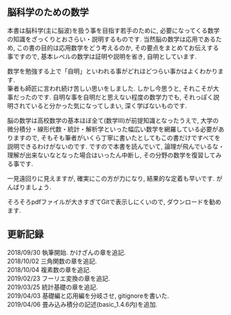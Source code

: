 ## 脳科学のための数学
本書は脳科学(主に脳波)を扱う事を目指す若手のために, 必要になってくる数学の知識をざっくりとおさらい・説明するものです. 当然脳の数学は応用であるため, この書の目的は応用数学をどう考えるのか, その要点をまとめてお伝えする事ですので, 基本レベルの数学は証明や説明を省き, 自明としています.   
  
数学を勉強する上で「自明」といわれる事がどれほどつらい事かはよくわかります.   
筆者も師匠に言われ続け苦しい思いをしました. しかし今思うと, それこそが大事だったのです. 自明な事を自明だと思えない程度の数学力でも, それっぽく説明されていると分かった気になってしまい, 深く学ばないものです.  
  
脳の数学は高校数学の基本ほぼ全て(数学Ⅲ)が前提知識となったうえで, 大学の微分積分・線形代数・統計・解析学といった幅広い数学を網羅している必要がありますので, そもそも筆者がいくら丁寧に書いたとしてもこの書だけですべてを説明できるわけがないのです. ですので本書を読んでいて, 論理が飛んでいるな・理解が出来ないなとなった場合はいったん中断し, その分野の数学を復習してみる事です.  
  
一見遠回りに見えますが, 確実にこの方が力になり, 結果的な定着も早いです. がんばりましょう.  
  
そろそろpdfファイルが大きすぎてGitで表示しにくいので, ダウンロードを勧めます.  
## 更新記録
2018/09/30 執筆開始. かけざんの章を追記.  
2018/10/02 三角関数の章を追記.  
2018/10/04 複素数の章を追記.  
2019/02/23 フーリエ変換の章を追記.  
2019/03/25 統計基礎の章を追記.  
2019/04/03 基礎編と応用編を分岐させ, gitignoreを書いた.  
2019/04/06 畳み込み積分の記述(basic_1.4.6内)を追加.
